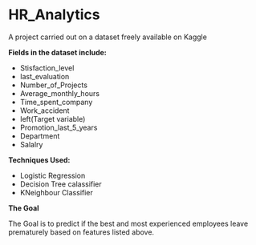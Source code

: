 # HR_Analytics

A project carried out on a dataset freely available on Kaggle 

<b>Fields in the dataset include:</b>

* Stisfaction_level
* last_evaluation
* Number_of_Projects
* Average_monthly_hours
* Time_spent_company
* Work_accident
* left(Target variable)
* Promotion_last_5_years
* Department
* Salalry

 <b>Techniques Used:</b>
 
* Logistic Regression
* Decision Tree calassifier
* KNeighbour Classifier

<b>The Goal</b>

The Goal is to predict if the best and most experienced employees leave prematurely based on features listed above.
